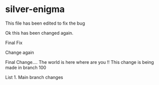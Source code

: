 # silver-enigma
This file has been edited to fix the bug

Ok this has been changed again.

Final Fix

Change again


Final Change....
The world is here where are you !!
This change is being made in branch 100

List 1. Main branch changes
